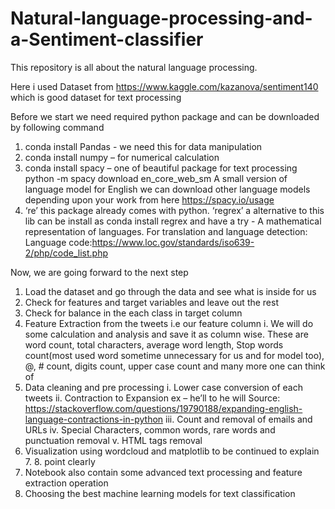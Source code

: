 # Natural-language-processing-and-a-Sentiment-classifier


This repository is all about the natural language processing.

Here i used Dataset from https://www.kaggle.com/kazanova/sentiment140 which is good dataset for text processing

Before we start we need required python package and can be downloaded by following command

1. conda install Pandas - we need this for data manipulation
2. conda install numpy – for numerical calculation
3. conda install spacy – one of beautiful package for text processing
            python -m spacy download en_core_web_sm  A small version of language model for English
            we can download other language models depending upon your work from here https://spacy.io/usage 
4. ‘re’ this package already comes with python. ‘regrex’ a alternative to this lib can be install as conda install regrex and have a try  - A mathematical representation of languages.
For translation and language detection: Language code:https://www.loc.gov/standards/iso639-2/php/code_list.php


Now, we are going forward to the next step

1.	Load the dataset and go through the data and see what is inside for us
2.	Check for features and target variables and leave out the rest
3.	Check for balance in the each class in target column
4.	Feature Extraction from the tweets i.e our feature column
     i.	We will do some calculation and analysis and save it as column wise. These are word count, total characters, average word length, Stop words count(most used word sometime unnecessary for us and for model too), @, # count, digits count, upper case count and many more one can think of
5.	 Data cleaning and pre processing
     i.	Lower case conversion of each tweets
    ii.	Contraction to Expansion ex – he’ll to he will Source: https://stackoverflow.com/questions/19790188/expanding-english-language-contractions-in-python
   iii.	Count and removal of emails and URLs
    iv.	Special Characters, common words, rare words and punctuation removal
     v.	HTML tags removal
6.	Visualization using wordcloud and matplotlib 
to be continued to explain 7. 8. point clearly
7.	Notebook also contain some advanced text processing and feature extraction operation
8.	Choosing the best machine learning models for text classification
